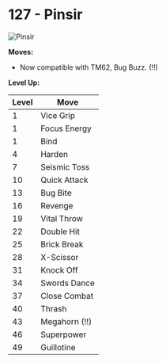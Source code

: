 # 127 - Pinsir
![][127]

**Moves:**

 - Now compatible with TM62, Bug Buzz. (!!)

**Level Up:**

Level | Move
---   | ---
  1   | Vice Grip
  1   | Focus Energy
  1   | Bind
  4   | Harden
  7   | Seismic Toss
 10   | Quick Attack
 13   | Bug Bite
 16   | Revenge
 19   | Vital Throw
 22   | Double Hit
 25   | Brick Break
 28   | X-Scissor
 31   | Knock Off
 34   | Swords Dance
 37   | Close Combat
 40   | Thrash
 43   | Megahorn (!!)
 46   | Superpower
 49   | Guillotine



[127]: https://raw.githubusercontent.com/PokeAPI/sprites/master/sprites/pokemon/127.png "Pinsir"
